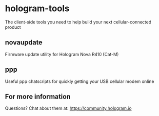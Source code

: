 # hologram-tools
The client-side tools you need to help build your next cellular-connected product

## novaupdate
Firmware update utility for Hologram Nova R410 (Cat-M)

## ppp
Useful ppp chatscripts for quickly getting your USB cellular modem online

## For more information
Questions? Chat about them at: https://community.hologram.io
